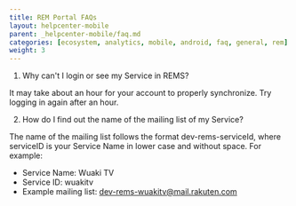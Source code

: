 ```yaml
---
title: REM Portal FAQs
layout: helpcenter-mobile
parent: _helpcenter-mobile/faq.md
categories: [ecosystem, analytics, mobile, android, faq, general, rem]
weight: 3
---
```


1. Why can't I login or see my Service in REMS?

It may take about an hour for your account to properly synchronize. Try logging in again after an hour.

2. How do I find out the name of the mailing list of my Service?

The name of the mailing list follows the format dev-rems-serviceId, where serviceID is your Service Name in lower case and without space. For example:

* Service Name: Wuaki TV
* Service ID: wuakitv
* Example mailing list: dev-rems-wuakitv@mail.rakuten.com
